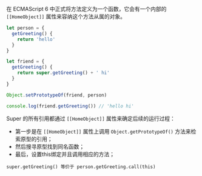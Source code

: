 在 ECMAScript 6 中正式将方法定义为一个函数，它会有一个内部的 `[[HomeObject]]` 属性来容纳这个方法从属的对象。

```js
let person = {
  getGreeting() {
    return 'hello'
  }
}

let friend = {
  getGreeting() {
    return super.getGreeting() + ' hi'
  }
}

Object.setPrototypeOf(friend, person)

console.log(friend.getGreeting()) // 'hello hi'
```

Super 的所有引用都通过 `[[HomeObject]]` 属性来确定后续的运行过程：

* 第一步是在 `[[HomeObject]]` 属性上调用 `Object.getPrototypeOf()` 方法来检索原型的引用；
* 然后搜寻原型找到同名函数；
* 最后，设置this绑定并且调用相应的方法；


`super.getGreeting() 等价于 person.getGreeting.call(this)`
